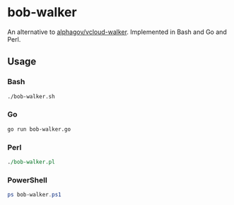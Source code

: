 # bob-walker

An alternative to [alphagov/vcloud-walker](https://github.com/alphagov/vcloud-walker). Implemented in Bash and Go and Perl.

## Usage

### Bash

```sh
./bob-walker.sh
```

### Go

```sh
go run bob-walker.go
```

### Perl

```perl
./bob-walker.pl
```

### PowerShell

```powershell
ps bob-walker.ps1
```
